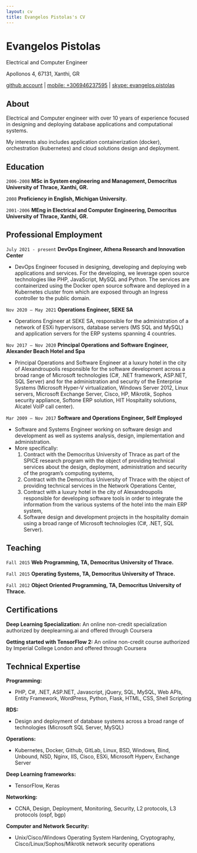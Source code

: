 ```yaml
---
layout: cv
title: Evangelos Pistolas's CV
---
```

# Evangelos Pistolas
Electrical and Computer Engineer

Apollonos 4, 67131, Xanthi, GR

<div id="webaddress"> 
<a href="https://www.github.com/vpistola">github account</a>
| <a href="#">mobile: +306946237595</a>
| <a href="#">skype: evangelos.pistolas</a>   
</div>


## About

Electrical and Computer engineer with over 10 years of experience focused in designing and deploying database applications and computational systems.

My interests also includes application containerization (docker), orchestration (kubernetes) and cloud solutions design and deployment.


## Education

`2006-2008`
__MSc in System engineering and Management, Democritus University of Thrace, Xanthi, GR.__

`2008`
__Proficiency in English, Michigan University.__

`2001-2006`
__MEng in Electrical and Computer Engineering, Democritus University of Thrace, Xanthi, GR.__



## Professional Employment

`July 2021 - present`
__DevOps Engineer, Athena Research and Innovation Center__

- DevOps Engineer focused in designing, developing and deploying web applications and services. For the developing, we leverage open source technologies like PHP, JavaScript, MySQL and Python. The services are containerized using the Docker open source software and deployed in a Kubernetes cluster from which are exposed through an Ingress controller to the public domain.

`Nov 2020 – May 2021`
__Operations Engineer, SEKE SA__

- Operations Engineer at SEKE SA, responsible for the administration of a network of ESXi hypervisors, database servers (MS SQL and MySQL) and application servers for the ERP systems spanning 4 countries.

`Nov 2017 – Nov 2020`
__Principal Operations and Software Engineer, Alexander Beach Hotel and Spa__

- Principal Operations and Software Engineer at a luxury hotel in the city of Alexandroupolis responsible for the software development across a broad range of Microsoft technologies (C#, .NET framework, ASP.NET, SQL Server) and for the administration and security of the Enterprise Systems (Microsoft Hyper-V virtualization, Windows Server 2012, Linux servers, Microsoft Exchange Server, Cisco, HP, Mikrotik, Sophos security appliance, Softone ERP solution, HIT Hospitality solutions, Alcatel VoIP call center).

`Mar 2009 – Nov 2017`
__Software and Operations Engineer, Self Employed__

- Software and Systems Engineer working on software design and development as well as systems analysis, design, implementation and administration.
- More specifically:
  1. Contract with the Democritus University of Thrace as part of the SPICE research program with the object of providing technical services about the design, deployment, administration and security of the program’s computing systems,
  2. Contract with the Democritus University of Thrace with the object of providing technical services in the Network Operations Center,
  3. Contract with a luxury hotel in the city of Alexandroupolis responsible for developing software tools in order to integrate the information from the various systems of the hotel into the main ERP system,
  4. Software design and development projects in the hospitality domain using a broad range of Microsoft technologies (C#, .NET, SQL Server).


## Teaching

`Fall 2015`
__Web Programming, TA, Democritus University of Thrace.__

`Fall 2015`
__Operating Systems, TA, Democritus University of Thrace.__

`Fall 2012`
__Object Oriented Programming, TA, Democritus University of Thrace.__



## Certifications

__Deep Learning Specialization:__
An online non-credit specialization authorized by deeplearning.ai and offered through Coursera

__Getting started with TensorFlow 2:__
An online non-credit course authorized by Imperial College London and offered through Coursera



## Technical Expertise

__Programming:__

- PHP, C#, .NET, ASP.NET, Javascript, jQuery, SQL, MySQL, Web APIs, Entity Framework, WordPress, Python, Flask, HTML, CSS, Shell Scripting 

__RDS:__

- Design and deployment of database systems across a broad range of technologies (Microsoft SQL Server, MySQL)

__Operations:__

- Kubernetes, Docker, Github, GitLab, Linux, BSD, Windows, Bind, Unbound, NSD, Nginx, IIS, Cisco, ESXi, Microsoft Hyperv, Exchange Server 

__Deep Learning frameworks:__

- TensorFlow, Keras

__Networking:__

- CCNA, Design, Deployment, Monitoring, Security, L2 protocols, L3 protocols (ospf, bgp)

__Computer and Network Security:__

- Unix/Cisco/Windows Operating System Hardening, Cryptography, Cisco/Linux/Sophos/Mikrotik network security operations



<!-- ### Footer

Last updated: March 2022 -->


